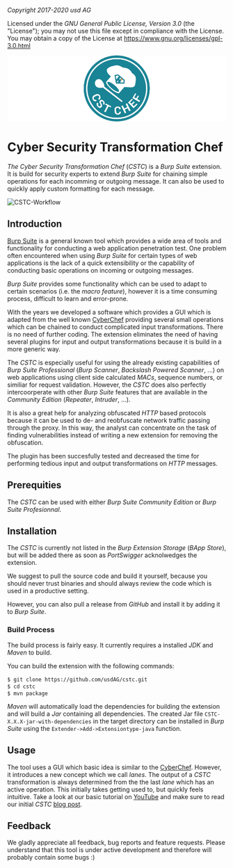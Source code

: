 *Copyright 2017-2020 usd AG*

Licensed under the *GNU General Public License, Version 3.0* (the "License"); you may not use this file except in compliance with the License.
You may obtain a copy of the License at https://www.gnu.org/licenses/gpl-3.0.html

![CSTC](media/CSTC_White_Smaller.png)

# Cyber Security Transformation Chef

*The Cyber Security Transformation Chef* (*CSTC*) is a *Burp Suite* extension. It is build for security experts to
extend *Burp Suite* for chaining simple operations for each incomming or outgoing message.
It can also be used to quickly apply custom formatting for each message.

![CSTC-Workflow](media/CSTC_Workflow.gif)

## Introduction

[Burp Suite](https://portswigger.net/) is a general known tool which provides
a wide area of tools and functionality for conducting a web application penetration
test. One problem often encountered when using *Burp Suite* for certain types of
web applications is the lack of a quick extensibility or the capability
of conducting basic operations on incoming or outgoing messages.

*Burp Suite* provides some functionality which can be used to adapt to certain scenarios
(i.e. the *macro feature*), however it is a time consuming process, difficult to learn and error-prone.

With the years we developed a software which provides a GUI which is adapted from the well known
[CyberChef](https://gchq.github.io/CyberChef/) providing several small operations which can be chained
to conduct complicated input transformations. There is no need of further coding. The extension eliminates
the need of having several plugins for input and output transformations because it is build in a more generic way.

The *CSTC* is especially useful for using the already existing capabilities of *Burp Suite Professional* (*Burp Scanner*, *Backslash Powered Scanner*, ...)
on web applications using client side calculated *MACs*, sequence numbers, or similiar for request validation.
However, the *CSTC* does also perfectly intercoorperate with other *Burp Suite* features that are available in the *Community Edition* (*Repeater*, *Intruder*, ...).

It is also a great help for analyzing obfuscated *HTTP* based protocols because it can be used to de- and reobfuscate network traffic
passing through the proxy. In this way, the analyst can concentrate on the task of finding vulnerabilities
instead of writing a new extension for removing the obfuscation.

The plugin has been succesfully tested and decreased the time for performing tedious input and output transformations on *HTTP* messages.

## Prerequities

The *CSTC* can be used with either *Burp Suite Community Edition* or *Burp Suite Profesionnal*.

## Installation

The *CSTC* is currently not listed in the *Burp Extension Storage* (*BApp Store*), but will be added there as soon as *PortSwigger* acknolwedges the extension.

We suggest to pull the source code and build it yourself, because you should never trust binaries
and should always review the code which is used in a productive setting.

However, you can also pull a release from *GitHub* and install it by adding it to *Burp Suite*.

### Build Process

The build process is fairly easy. It currently requires a installed *JDK* and *Maven* to build.

You can build the extension with the following commands:

```
$ git clone https://github.com/usdAG/cstc.git
$ cd cstc
$ mvn package
```

*Maven* will automatically load the dependencies for building the extension and will build
a *Jar* containing all dependencies. The created Jar file ``CSTC-X.X.X-jar-with-dependencies`` in the target directory can be 
installed in *Burp Suite* using the ``Extender->Add->Extensiontype-java`` function.

## Usage

The tool uses a GUI which basic idea is similar to the [CyberChef](https://gchq.github.io/CyberChef/). However, it introduces
a new concept which we call *lanes*. The output of a *CSTC* transformation is always determined
from the the last *lane* which has an active operation. This initially takes getting used to, but quickly feels intuitive.
Take a look at our basic tutorial on [YouTube](https://www.youtube.com/watch?v=BUXvWfb_YWU) and make sure to read our initial
*CSTC* [blog post](https://herolab.usd.de/news-cyber-security-transformation-chef/).

## Feedback

We gladly appreciate all feedback, bug reports and feature requests.
Please understand that this tool is under active development and therefore will
probably contain some bugs :)
